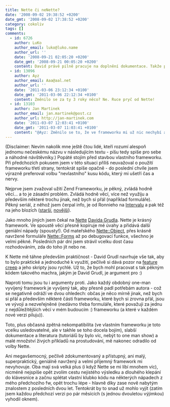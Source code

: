 ```yaml
---
title: Nette či neNette?
date: '2008-09-02 19:38:52 +0200'
date_gmt: '2008-09-02 17:38:52 +0200'
category: cokoliv
tags: []
comments:
  - id: 6726
    author: LuKo
    author_email: luko@luko.name
    author_url: ''
    date: '2008-09-21 02:05:20 +0200'
    date_gmt: '2008-09-21 00:05:20 +0200'
    content: David právě pilně pracuje na doplnění dokumentace. Takže příští rozhodování už bude spíše ve prospěch Nette ;-)
  - id: 13096
    author: Ayz
    author_email: Aaa@aal.net
    author_url: ''
    date: '2011-03-06 23:12:34 +0100'
    date_gmt: '2011-03-06 22:12:34 +0100'
    content: Změnilo se za ty 3 roky něco? Ne. Ruce pryč od Nette!
  - id: 13103
    author: Jan Martinek
    author_email: jan.martinek@post.cz
    author_url: http://jan-martinek.com
    date: '2011-03-07 12:03:41 +0100'
    date_gmt: '2011-03-07 11:03:41 +0100'
    content: "@Ayz: Změnilo se to, že ve frameworku mi už nic nechybí a zpětnou nekompatibilitu řeším tím, že projekty upgraduju jen do doby, kdy se nekompatibilita objeví. S dokumentací je problém stále, ale i tak je práce s nette jednodušší než tvorba vlastního kódu... Výhodou je masivní fórum, kde se dá najít odpověď téměř na všechno (a základy jsou dokumentací pokryté relativně slušně).\r\n\r\nVe skutečnosti jsem to přehodnotil asi půl roku po napsání tohoto článku :)"
---
```

<p>(Disclaimer: Nevím nakolik mne ještě čtou lidé, kteří rozumí alespoň jednomu nečeskému názvu v následujícím textu - píšu tedy spíše pro sebe a náhodné návštěvníky.) Popáté stojím před stavbou vlastního frameworku. Při předchozích pokusem jsem v této situaci příliš neuvažoval o použití frameworku třetí strany, tentokrát spíše opačně - do poslední chvíle jsem výrazně preferoval volbu "nevlastního" kusu kódu, který mi ušetří čas a nervy.</p>
<p>Nejprve jsem zvažoval užití Zend Frameworku, je pěkný, zvládá hodně věcí... a to je zásadní problém. Zvládá hodně věcí, více než využiju a především některé trochu jinak, než bych si přál (například formuláře). Pěkný seriál, z něhož jsem čerpal info, je od Ronnieho na <a href="http://php.interval.cz/zend-framework/">Intervalu</a> a pak též na jeho blozích (<a href="http://history.ronnieweb.net/">starší</a>, <a href="http://weblog.ronnieweb.net/">novější</a>).</p>
<p>Jako mnoho jiných jsem čekal na <a href="http://nettephp.com/">Nette</a> <a href="http://davidgrudl.com/">Davida Grudla</a>. Nette je krásný framework. Ve spoustě věcí přesně kopíruje mé úvahy a přidává další geniální nápady (spousty!). Od mateřského <a href="http://nettephp.com/cs/nette-object">Nette::Object</a>, přes krásně navržené formuláře <a href="http://nettephp.com/cs/nette-forms">Nette::Forms</a> až po debugovací funkce, všechno je velmi pěkné. Posledních pár dní jsem strávil vcelku dost času rozhodováním, zda do toho jít nebo ne.</p>
<p>K Nette mě táhne především praktičnost - David Grudl navrhuje vše tak, aby to bylo praktické a jednoduché k využití, pečlivě si dává pozor na <a href="http://en.wikipedia.org/wiki/Featuritis">feature creep</a> a jeho skripty jsou rychlé. Už to, že bych mohl pracovat s tak pěkným kódem takového machra, jakým je David Grudl, je argument pro :)</p>
<p>Naproti tomu jsou tu i argumenty proti. Jako každý obdobný one-man vyvíjený framework je vyvíjený tak, aby přesně padl potřebám autora - což se negativně odráží ve dvou ohledech: občas je něco mírně jinak, než bych si přál a především některé části frameworku, které bych si zrovna přál, jsou ve vývoji a nezveřejněné (nedávno třeba formuláře, které považuji za jednu z nejdůležitějších věcí v mém budoucím :) frameworku (a které v každém nové verzi piluju)). </p>
<p>Toto, plus občasná zpětná nekompatibilita (ve vlastním frameworku je toto vcelku usledovatelné, ale v takhle se toho docela bojím), slabší dokumentace a literatura (tutoriálů by bylo víc, nebýt to one man show) a malé množství živých příkladů na prostudování, mě nakonec odradilo od volby Nette.</p>
<p>Ani megavšemocný, pečlivě zdokumentovaný a přístupný, ani malý, superpraktický, geniálně navržený a velmi příjemný framework mi nevyhovuje. Oba mají svá velká plus (i když Nette se mi líbí mnohem víc), nicméně nejspíše opět zvolím cestu nejistého výsledku a dlouhého klepání do klávesnice a začnu splétat vlastní klubko kódu na některých nápadech z mého předchozího fw, opět trochu lépe - hlavně díky zase nově nabytým znalostem z posledních dvou let. Tentokrát by to snad už mohlo vyjít (zatím jsem každou předchozí verzi po pár měsících (s jednou dvouletou výjimkou) vyhodil oknem).</p>
